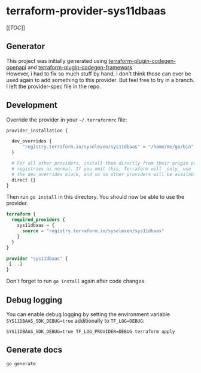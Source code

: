 # terraform-provider-sys11dbaas

[[_TOC_]]

## Generator

This project was initially generated using [terraform-plugin-codegen-openapi](https://github.com/hashicorp/terraform-plugin-codegen-openapi)
and [terraform-plugin-codegen-framework](https://github.com/hashicorp/terraform-plugin-codegen-framework)  
However, i had to fix so much stuff by hand, i don't think those can ever be used again to add something to this provider.
But feel free to try in a branch. I left the provider-spec file in the repo.

## Development

Override the provider in your `~/.terraformrc` file:

```terraform
provider_installation {

  dev_overrides {
      "registry.terraform.io/syseleven/sys11dbaas" = "/home/me/go/bin"
  }

  # For all other providers, install them directly from their origin provider
  # registries as normal. If you omit this, Terraform will _only_ use
  # the dev_overrides block, and so no other providers will be available.
  direct {}
}

```

Then run `go install` in this directory. You should now be able to use the provider.

```terraform
terraform {
  required_providers {
    sys11dbaas = {
      source = "registry.terraform.io/syseleven/sys11dbaas"
    }
  }
}

provider "sys11dbaas" {
 [...]
}
```

Don't forget to run `go install` again after code changes.

## Debug logging

You can enable debug logging by setting the environment variable `SYS11DBAAS_SDK_DEBUG=true` additionally to `TF_LOG=DEBUG`:

```shell
SYS11DBAAS_SDK_DEBUG=true TF_LOG_PROVIDER=DEBUG terraform apply
```

## Generate docs

```bash
go generate
```
